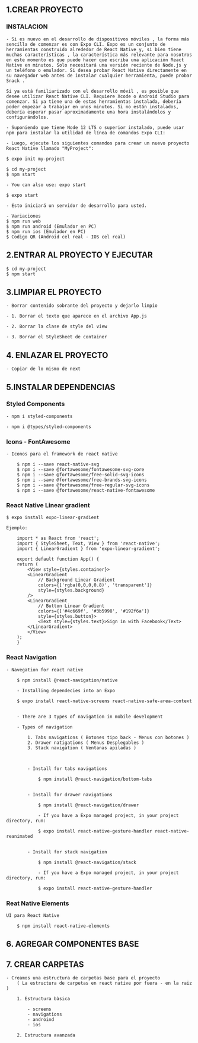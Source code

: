 


## 1.CREAR PROYECTO

### INSTALACION

    - Si es nuevo en el desarrollo de dispositivos móviles , la forma más sencilla de comenzar es con Expo CLI. Expo es un conjunto de herramientas construido alrededor de React Native y, si bien tiene muchas características , la característica más relevante para nosotros en este momento es que puede hacer que escriba una aplicación React Native en minutos. Solo necesitará una versión reciente de Node.js y un teléfono o emulador. Si desea probar React Native directamente en su navegador web antes de instalar cualquier herramienta, puede probar Snack .

    Si ya está familiarizado con el desarrollo móvil , es posible que desee utilizar React Native CLI. Requiere Xcode o Android Studio para comenzar. Si ya tiene una de estas herramientas instalada, debería poder empezar a trabajar en unos minutos. Si no están instalados, debería esperar pasar aproximadamente una hora instalándolos y configurándolos.

    - Suponiendo que tiene Node 12 LTS o superior instalado, puede usar npm para instalar la utilidad de línea de comandos Expo CLI:

    - Luego, ejecute los siguientes comandos para crear un nuevo proyecto React Native llamado "MyProject":

    $ expo init my-project

    $ cd my-project
    $ npm start 
    
    - You can also use: expo start

    $ expo start

    - Esto iniciará un servidor de desarrollo para usted.

    - Variaciones    
    $ npm run web
    $ npm run android (Emulador en PC)
    $ npm run ios (Emulador en PC)
    $ Codigo QR (Android cel real - IOS cel real)



## 2.ENTRAR AL PROYECTO Y EJECUTAR

    $ cd my-project
    $ npm start 



## 3.LIMPIAR EL PROYECTO

    - Borrar contenido sobrante del proyecto y dejarlo limpio

    - 1. Borrar el texto que aparece en el archivo App.js

    - 2. Borrar la clase de style del view 

    - 3. Borrar el StyleSheet de container 



## 4. ENLAZAR EL PROYECTO

    - Copiar de lo mismo de next



## 5.INSTALAR DEPENDENCIAS

   
### Styled Components

    - npm i styled-components

    - npm i @types/styled-components


### Icons - FontAwesome

    - Iconos para el framework de react native

        $ npm i --save react-native-svg 
        $ npm i --save @fortawesome/fontawesome-svg-core
        $ npm i --save @fortawesome/free-solid-svg-icons
        $ npm i --save @fortawesome/free-brands-svg-icons
        $ npm i --save @fortawesome/free-regular-svg-icons
        $ npm i --save @fortawesome/react-native-fontawesome


### React Native Linear gradient

    $ expo install expo-linear-gradient

    Ejemplo:

        import * as React from 'react';
        import { StyleSheet, Text, View } from 'react-native';
        import { LinearGradient } from 'expo-linear-gradient';

        export default function App() {
        return (
            <View style={styles.container}>
            <LinearGradient
                // Background Linear Gradient
                colors={['rgba(0,0,0,0.8)', 'transparent']}
                style={styles.background}
            />
            <LinearGradient
                // Button Linear Gradient
                colors={['#4c669f', '#3b5998', '#192f6a']}
                style={styles.button}>
                <Text style={styles.text}>Sign in with Facebook</Text>
            </LinearGradient>
            </View>
        );
        }


### React Navigation

    - Navegation for react native

        $ npm install @react-navigation/native

        - Installing dependecies into an Expo

        $ expo install react-native-screens react-native-safe-area-context


        - There are 3 types of navigation in mobile development

        - Types of navigation

            1. Tabs navigations ( Botones tipo back - Menus con botones )
            2. Drawer natigations ( Menus Desplegables )
            3. Stack navigation ( Ventanas apiladas )

        

            - Install for tabs navigations

                $ npm install @react-navigation/bottom-tabs


            - Install for drawer navigations

                $ npm install @react-navigation/drawer

                - If you have a Expo managed project, in your project directory, run:

                $ expo install react-native-gesture-handler react-native-reanimated

                
            - Install for stack navigation

                $ npm install @react-navigation/stack

                - If you have a Expo managed project, in your project directory, run:

                $ expo install react-native-gesture-handler



### Reat Native Elements

    UI para React Native

        $ npm install react-native-elements


## 6. AGREGAR COMPONENTES BASE



## 7. CREAR CARPETAS

    - Creamos una estructura de carpetas base para el proyecto 
        ( La estructura de carpetas en react native por fuera - en la raiz ) 

        1. Estructura bàsica 

            - screens
            - navigations
            - androind
            - ios
        
        2. Estructura avanzada

    